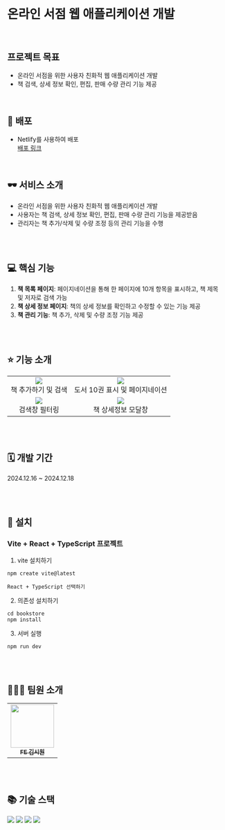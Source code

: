 # 온라인 서점 웹 애플리케이션 개발

<br >

## 프로젝트 목표

- 온라인 서점을 위한 사용자 친화적 웹 애플리케이션 개발
- 책 검색, 상세 정보 확인, 편집, 판매 수량 관리 기능 제공
<br >

## 🚀 배포
- Netlify를 사용하여 배포<br />
  [배포 링크](https://eclectic-khapse-46f982.netlify.app/)
<br />

## 🕶️ 서비스 소개
- 온라인 서점을 위한 사용자 친화적 웹 애플리케이션 개발
- 사용자는 책 검색, 상세 정보 확인, 편집, 판매 수량 관리 기능을 제공받음
- 관리자는 책 추가/삭제 및 수량 조정 등의 관리 기능을 수행

<br>
<br>

## 💻 핵심 기능

1. **책 목록 페이지**: 페이지네이션을 통해 한 페이지에 10개 항목을 표시하고, 책 제목 및 저자로 검색 가능
2. **책 상세 정보 페이지**: 책의 상세 정보를 확인하고 수정할 수 있는 기능 제공
3. **책 관리 기능**: 책 추가, 삭제 및 수량 조정 기능 제공

<br>
<br>

## ⭐ 기능 소개
<table align="center">
  <tr>
    <td align="center">
      <img src="https://github.com/user-attachments/assets/bb1fb03b-fff2-482f-b892-67a44490355b"/>
      <div>책 추가하기 및 검색</div>
    </td>
    <td align="center">
      <img src="https://github.com/user-attachments/assets/8208df7e-9833-450d-9991-371092ee2890"/>
      <div>도서 10권 표시 및 페이지네이션</div>
    </td>
  </tr>
  <tr>
    <td align="center">
      <img src="https://github.com/user-attachments/assets/0270ce83-fd46-4fe2-9fa4-b8679192fe6e"/>
      <div>검색창 필터링</div>
    </td>
    <td align="center">
      <img src="https://github.com/user-attachments/assets/73f2299a-f404-4837-8843-34f5d30ed6d4"/>
      <div>책 상세정보 모달창</div>
    </td>
  </tr>
</table>

<br >
<br >

## 🗓️ 개발 기간
2024.12.16 ~ 2024.12.18

<br >
<br >


## 📲 설치
### Vite + React + TypeScript 프로젝트

1. vite 설치하기
```
npm create vite@latest
```
`React + TypeScript 선택하기`

2. 의존성 설치하기
```
cd bookstore
npm install
```
3. 서버 실행
```
npm run dev
```
<br >
<br >

## 👩🏻‍💻 팀원 소개
<table align="center">
  <tbody>
    <tr>
      <td align="center">
        <a href="https://github.com/siwon99">
          <img src="https://avatars.githubusercontent.com/u/126474541?v=4" width="100px;" alt=""/>
          <br />
          <sub><b>FE 김시원</b></sub>
        </a>
      </td>
    </tr>
  </tbody>
</table>

<br>
<br>

## 📚 기술 스택

<div>

  <img src="https://img.shields.io/badge/React-61DAFB?style=for-the-badge&logo=React&logoColor=black">  
  <img src="https://img.shields.io/badge/typescript-3178C6?style=for-the-badge&logo=typescript&logoColor=white">  
  <img src="https://img.shields.io/badge/css-1572B6?style=for-the-badge&logo=css3&logoColor=white"> 
  <img src="https://img.shields.io/badge/Vite-646CFF?style=for-the-badge&logo=Vite&logoColor=white"> 

<br/>
<br/>
